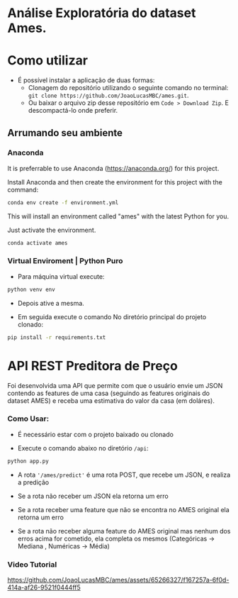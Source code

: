 # Análise Exploratória do dataset Ames.

# Como utilizar
* É possível instalar a aplicação de duas formas:
  - Clonagem do repositório utilizando o seguinte comando no terminal: `git clone https://github.com/JoaoLucasMBC/ames.git`.
  - Ou baixar o arquivo zip desse repositório em `Code > Download Zip`. E descompactá-lo onde preferir.

## Arrumando seu ambiente

### Anaconda

It is preferrable to use Anaconda (https://anaconda.org/) for this project.

Install Anaconda and then create the environment for this project with the command:

``` bash
conda env create -f environment.yml
```

This will install an environment called "ames" with the latest Python for you. 

Just activate the environment.

``` bash
conda activate ames
```

### Virtual Enviroment | Python Puro 
* Para máquina virtual execute: 
``` bash 
python venv env
``` 
* Depois ative a mesma. 

* Em seguida execute o comando No diretório principal do projeto clonado: 
``` bash 
pip install -r requirements.txt
```  

# API REST Preditora de Preço
Foi desenvolvida uma API que permite com que o usuário envie um JSON contendo as features de uma casa (seguindo as features originais do dataset AMES) e receba uma estimativa do valor da casa (em doláres). 

### Como Usar:

* É necessário estar com o projeto baixado ou clonado

* Execute o comando abaixo no diretório ```/api```:

``` bash 
python app.py
```

* A rota ```'/ames/predict'``` é uma rota POST, que recebe um JSON, e realiza a predição

* Se a rota não receber um JSON ela retorna um erro

* Se a rota receber uma feature que não se encontra no AMES original ela retorna um erro

* Se a rota não receber alguma feature do AMES original mas nenhum dos erros acima for cometido, ela completa os mesmos (Categóricas -> Mediana , Numéricas -> Média)

### Video Tutorial

https://github.com/JoaoLucasMBC/ames/assets/65266327/f167257a-6f0d-414a-af26-9521f0444ff5

